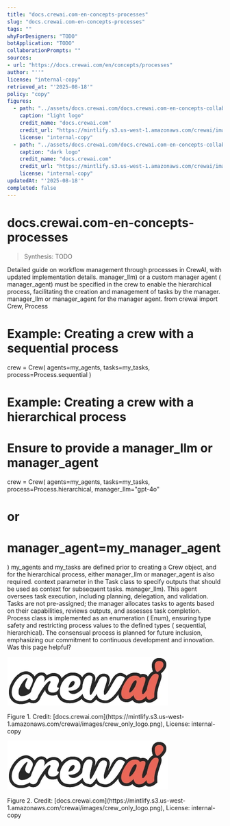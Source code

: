 ```yaml
---
title: "docs.crewai.com-en-concepts-processes"
slug: "docs.crewai.com-en-concepts-processes"
tags: ""
whyForDesigners: "TODO"
botApplication: "TODO"
collaborationPrompts: ""
sources:
- url: "https://docs.crewai.com/en/concepts/processes"
author: "''"
license: "internal-copy"
retrieved_at: "'2025-08-18'"
policy: "copy"
figures:
  - path: "../assets/docs.crewai.com/docs.crewai.com-en-concepts-collaboration/71bc45159c09.webp"
    caption: "light logo"
    credit_name: "docs.crewai.com"
    credit_url: "https://mintlify.s3.us-west-1.amazonaws.com/crewai/images/crew_only_logo.png"
    license: "internal-copy"
  - path: "../assets/docs.crewai.com/docs.crewai.com-en-concepts-collaboration/71bc45159c09.webp"
    caption: "dark logo"
    credit_name: "docs.crewai.com"
    credit_url: "https://mintlify.s3.us-west-1.amazonaws.com/crewai/images/crew_only_logo.png"
    license: "internal-copy"
updatedAt: "'2025-08-18'"
completed: false
---
```


# docs.crewai.com-en-concepts-processes

> Synthesis: TODO

Detailed guide on workflow management through processes in CrewAI, with updated implementation details.
manager_llm) or a custom manager agent (
manager_agent) must be specified in the crew to enable the hierarchical process, facilitating the creation and management of tasks by the manager.
manager_llm or
manager_agent for the manager agent.
from crewai import Crew, Process
# Example: Creating a crew with a sequential process
crew = Crew(
agents=my_agents,
tasks=my_tasks,
process=Process.sequential
)
# Example: Creating a crew with a hierarchical process
# Ensure to provide a manager_llm or manager_agent
crew = Crew(
agents=my_agents,
tasks=my_tasks,
process=Process.hierarchical,
manager_llm="gpt-4o"
# or
# manager_agent=my_manager_agent
)
my_agents and
my_tasks are defined prior to creating a
Crew object, and for the hierarchical process, either
manager_llm or
manager_agent is also required.
context parameter in the
Task class to specify outputs that should be used as context for subsequent tasks.
manager_llm). This agent oversees task execution, including planning, delegation, and validation. Tasks are not pre-assigned; the manager allocates tasks to agents based on their capabilities, reviews outputs, and assesses task completion.
Process class is implemented as an enumeration (
Enum), ensuring type safety and restricting process values to the defined types (
sequential,
hierarchical). The consensual process is planned for future inclusion, emphasizing our commitment to continuous development and innovation.
Was this page helpful?

![light logo](../assets/docs.crewai.com/docs.crewai.com-en-concepts-processes/71bc45159c09.webp)
<figcaption>Figure 1. Credit: [docs.crewai.com](https://mintlify.s3.us-west-1.amazonaws.com/crewai/images/crew_only_logo.png), License: internal-copy</figcaption>

![dark logo](../assets/docs.crewai.com/docs.crewai.com-en-concepts-processes/71bc45159c09.webp)
<figcaption>Figure 2. Credit: [docs.crewai.com](https://mintlify.s3.us-west-1.amazonaws.com/crewai/images/crew_only_logo.png), License: internal-copy</figcaption>
